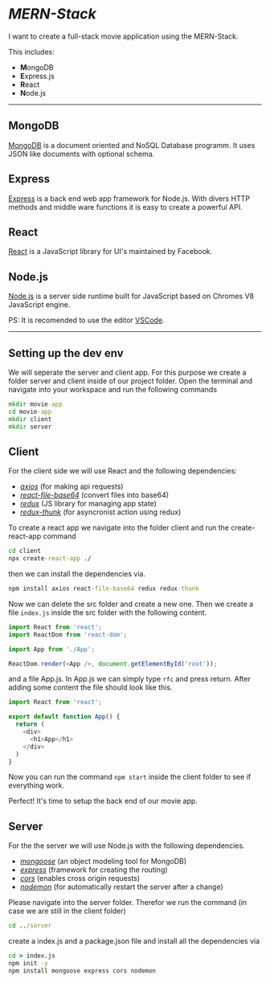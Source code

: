 # *MERN-Stack*

I want to create a full-stack movie application using the MERN-Stack.

This includes:

* **M**ongoDB
* **E**xpress.js
* **R**eact
* **N**ode.js

----------

## MongoDB

[MongoDB](https://www.mongodb.com/2) is a document oriented and NoSQL Database programm. It uses JSON like documents with optional schema.

## Express

[Express](https://expressjs.com/) is a back end web app framework for Node.js. With divers HTTP methods and middle ware functions it is easy to create a powerful API.

## React

[React](https://reactjs.org/) is a JavaScript library for UI's maintained by Facebook.

## Node.js

[Node.js](https://nodejs.org/en/) is a server side runtime built for JavaScript based on Chromes V8 JavaScript engine.

PS: It is recomended to use the editor [VSCode](https://code.visualstudio.com/).

----------

## Setting up the dev env

We will seperate the server and client app. For this purpose we create a folder server and client inside of our project folder. Open the terminal and navigate into your workspace and run the following commands

```cmd
mkdir movie-app
cd movie-app
mkdir client
mkdir server
```

## Client

For the client side we will use React and the following dependencies:

* [*axios*](https://github.com/axios/axios) (for making api requests)
* [*react-file-base64*](https://github.com/BosNaufal/react-file-base64) (convert files into base64)
* [*redux*](https://github.com/reduxjs/redux) (JS library for managing app state)
* [*redux-thunk*](https://github.com/reduxjs/redux-thunk) (for asyncronist action using redux)

To create a react app we navigate into the folder client and run the create-react-app command

```cmd
cd client
npx create-react-app ./
```

then we can install the dependencies via.

```cmd
npm install axios react-file-base64 redux redux-thunk
```

Now we can delete the src folder and create a new one. Then we create a file `index.js` inside the src folder with the following content.

```js
import React from 'react';
import ReactDom from 'react-dom';

import App from './App';

ReactDom.render(<App />, document.getElementById('root'));
```

and a file App.js. In App.js we can simply type `rfc` and press return.
After adding some content the file should look like this.

```js
import React from 'react';

export default function App() {
  return (
    <div>
      <h1>App</h1>
    </div>
  )
}
```

Now you can run the command `npm start` inside the client folder to see if everything work.

Perfect! It's time to setup the back end of our movie app.

## Server

For the the server we will use Node.js with the following dependencies.

* [*mongoose*](https://github.com/Automattic/mongoose) (an object modeling tool for MongoDB)
* [*express*](https://github.com/expressjs/express) (framework for creating the routing)
* [*cors*](https://github.com/expressjs/cors) (enables cross origin requests)
* [*nodemon*](https://github.com/expressjs/cors) (for automatically restart the server after a change)

Please navigate into the server folder. Therefor we run the command (in case we are still in the client folder)

```cmd
cd ../server
```

create a index.js and a package.json file and install all the dependencies via

```cmd
cd > index.js
npm init -y
npm install mongoose express cors nodemon
```

